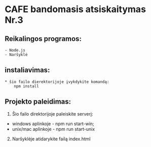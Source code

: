 # CAFE bandomasis atsiskaitymas Nr.3

## Reikalingos programos:
    - Node.js
    - Naršyklė

## instaliavimas:
    * šio failo dierektorijoje įvykdykite komandą:
        npm install

## Projekto paleidimas:
1. Šio failo direktorijoje paleiskite serverį:
* windows aplinkoje - npm run start-win;
* unix/mac aplinkoje - npm run start-unix
2. Naršyklėje atidarykite failą index.html
